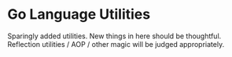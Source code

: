 # Go Language Utilities

Sparingly added utilities. New things in here should be thoughtful. Reflection utilities / AOP / other magic will be judged appropriately.